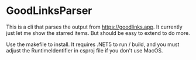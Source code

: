 # GoodLinksParser

This is a cli that parses the output from <https://goodlinks.app>. It currently just let me show the starred items. But should be easy to extend to do more.

Use the makefile to install. It requires .NET5 to run / build, and you must adjust the RuntimeIdentifier in csproj file if you don't use MacOS. 